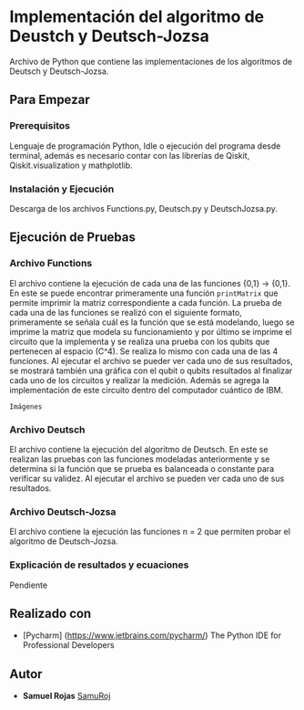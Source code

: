 # Implementación del algoritmo de Deustch y Deutsch-Jozsa

Archivo de Python que contiene las implementaciones de los algoritmos de Deutsch y Deutsch-Jozsa.

## Para Empezar

### Prerequisitos

Lenguaje de programación Python, Idle o ejecución del programa desde terminal, además es necesario contar con las librerías de Qiskit, Qiskit.visualization y mathplotlib.

### Instalación y Ejecución

Descarga de los archivos Functions.py, Deutsch.py y DeutschJozsa.py.

## Ejecución de Pruebas

### Archivo Functions

El archivo contiene la ejecución de cada una de las funciones {0,1} -> {0,1}.
En este se puede encontrar primeramente una función `printMatrix` que permite imprimir la matriz correspondiente a cada función.
La prueba de cada una de las funciones se realizó con el siguiente formato, primeramente se señala cuál es la función que se está modelando,
luego se imprime la matriz que modela su funcionamiento y por último se imprime el circuito que la implementa y se realiza una prueba con los qubits que pertenecen al espacio (C^4).
Se realiza lo mismo con cada una de las 4 funciones. Al ejecutar el archivo se pueder ver cada uno de sus resultados, se mostrará también una gráfica con el qubit o qubits resultados al finalizar cada uno de los circuitos y realizar la medición.
Además se agrega la implementación de este circuito dentro del computador cuántico de IBM.

`Imágenes`

### Archivo Deutsch

El archivo contiene la ejecución del algoritmo de Deutsch.
En este se realizan las pruebas con las funciones modeladas anteriormente y se determina si la función que se prueba es balanceada o constante para verificar su validez. Al ejecutar el archivo se pueden ver cada uno de sus resultados.

### Archivo Deutsch-Jozsa

El archivo contiene la ejecución las funciones n = 2 que permiten probar el algoritmo de Deutsch-Jozsa.

### Explicación de resultados y ecuaciones

Pendiente

## Realizado con

* [Pycharm] (https://www.jetbrains.com/pycharm/) The Python IDE for Professional Developers

## Autor

* **Samuel Rojas** [SamuRoj](https://github.com/SamuRoj)
